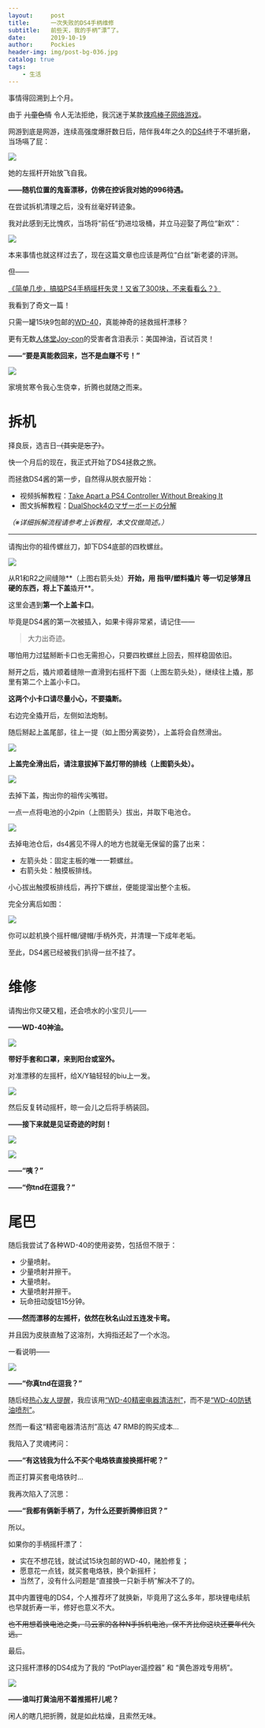 ```yaml
---
layout:     post
title:      一次失败的DS4手柄维修
subtitle:   前些天，我的手柄“漂”了。
date:       2019-10-19
author:     Pockies
header-img: img/post-bg-036.jpg
catalog: true
tags:
    - 生活
---
```


事情得回溯到上个月。

由于 ~~儿童色情~~ 令人无法拒绝，我沉迷于某款[辣鸡棒子网络游戏](https://store.steampowered.com/app/844870/KurtzPel/)。

网游到底是网游，连续高强度爆肝数日后，陪伴我4年之久的[DS4](https://www.jp.playstation.com/accessories/dualshock4/)终于不堪折磨，当场嗝了屁：

![](https://raw.githubusercontent.com/Pockies/pic/master/20191019163006.gif)

她的左摇杆开始放飞自我。

**——随机位置的鬼畜漂移，仿佛在控诉我对她的996待遇。**

在尝试拆机清理之后，没有丝毫好转迹象。

我对此感到无比愧疚，当场将“前任”扔进垃圾桶，并立马迎娶了两位“新欢”：

![](https://raw.githubusercontent.com/Pockies/pic/master/20191019164545.png)

本来事情也就这样过去了，现在这篇文章也应该是两位“白丝”新老婆的评测。

但——

[《简单几步，搞掂PS4手柄摇杆失灵！又省了300块，不来看看么？》](https://post.smzdm.com/p/aoo6qp4n/)

我看到了奇文一篇！

只需一罐15块9包邮的[WD-40](https://detail.tmall.com/item.htm?spm=a230r.1.14.23.32fb53fbxhp6L7&id=555935876510&ns=1&abbucket=5)，真能神奇的拯救摇杆漂移？

更有无数[人体堂Joy-con](https://www.zhihu.com/question/263710934)的受害者含泪表示：美国神油，百试百灵！

**——“要是真能救回来，岂不是血赚不亏！”**

![](https://raw.githubusercontent.com/Pockies/pic/master/20191019172351.png)

家境贫寒令我心生侥幸，折腾也就随之而来。

# 拆机

择良辰，选吉日~~（其实是忘了）~~。

快一个月后的现在，我正式开始了DS4拯救之旅。

而拯救DS4酱的第一步，自然得从脱衣服开始：

- 视频拆解教程：[Take Apart a PS4 Controller Without Breaking It](https://www.youtube.com/watch?v=mGjFVELTAC4&list=PLtDQGZ-F_rSNia-DTYQ1XyCQrVNXX1pkM)
- 图文拆解教程：[DualShock4のマザーボードの分解](https://jp.ifixit.com/Guide/DualShock4%E3%81%AE%E3%83%9E%E3%82%B6%E3%83%BC%E3%83%9C%E3%83%BC%E3%83%89%E3%81%AE%E5%88%86%E8%A7%A3/22679)

*（※详细拆解流程请参考上诉教程，本文仅做简述。）*

---

请掏出你的祖传螺丝刀，卸下DS4底部的四枚螺丝。

![](https://raw.githubusercontent.com/Pockies/pic/master/20191019164828.jpg)

从R1和R2之间缝隙**（上图右箭头处）**开始，用 指甲/塑料撬片 等一切足够薄且硬的东西，将上下盖**撬开**。

这里会遇到**第一个上盖卡口**。

毕竟是DS4酱的第一次被插入，如果卡得非常紧，请记住——

> 大力出奇迹。

哪怕用力过猛掰断卡口也无需担心，只要四枚螺丝上回去，照样稳固依旧。

掰开之后，撬片顺着缝隙一直滑到右摇杆下面（上图左箭头处），继续往上撬，那里有第二个上盖小卡口。

**这两个小卡口请尽量小心，不要撬断。**

右边完全撬开后，左侧如法炮制。

随后掰起上盖尾部，往上一提（如上图分离姿势），上盖将会自然滑出。

![](https://raw.githubusercontent.com/Pockies/pic/master/20191019172119.jpg)

**上盖完全滑出后，请注意拔掉下盖灯带的排线（上图箭头处）。**

![](https://raw.githubusercontent.com/Pockies/pic/master/20191019172136.jpg)

去掉下盖，掏出你的祖传尖嘴钳。

一点一点将电池的小2pin（上图箭头）拔出，并取下电池仓。

![](https://raw.githubusercontent.com/Pockies/pic/master/20191019172149.jpg)

去掉电池仓后，ds4酱见不得人的地方也就毫无保留的露了出来：

- 左箭头处：固定主板的唯一一颗螺丝。
- 右箭头处：触摸板排线。

小心拔出触摸板排线后，再拧下螺丝，便能提溜出整个主板。

完全分离后如图：

![](https://raw.githubusercontent.com/Pockies/pic/master/20191019172211.jpg)

你可以趁机换个摇杆帽/键帽/手柄外壳，并清理一下成年老垢。

至此，DS4酱已经被我们扒得一丝不挂了。

# 维修

请掏出你又硬又粗，还会喷水的小宝贝儿——

**——WD-40神油。**

![](https://raw.githubusercontent.com/Pockies/pic/master/20191019172227.jpg)

**带好手套和口罩，来到阳台或室外。**

对准漂移的左摇杆，给X/Y轴轻轻的biu上一发。

![](https://raw.githubusercontent.com/Pockies/pic/master/20191019172240.jpg)

然后反复转动摇杆，晾一会儿之后将手柄装回。

**——接下来就是见证奇迹的时刻！**

![](https://raw.githubusercontent.com/Pockies/pic/master/20191019181156.gif)

![](https://raw.githubusercontent.com/Pockies/pic/master/20191019181414.png)

**——“咦？”**

**——“你tnd在逗我？”**

# 尾巴

随后我尝试了各种WD-40的使用姿势，包括但不限于：

- 少量喷射。
- 少量喷射并擦干。
- 大量喷射。
- 大量喷射并擦干。
- 玩命扭动旋钮15分钟。

**——然而漂移的左摇杆，依然在秋名山过五连发卡弯。**

并且因为皮肤直触了这溶剂，大拇指还起了一个水泡。

一看说明——

![](https://raw.githubusercontent.com/Pockies/pic/master/20191019172301.jpg)

**——“你真tnd在逗我？”**

随后经[热心友人提醒](https://raw.githubusercontent.com/Pockies/pic/master/20191019182550.png)，我应该用[“WD-40精密电器清洁剂”](https://detail.tmall.com/item.htm?spm=a230r.1.14.9.393b2780NeMCDw&id=555939720997&cm_id=140105335569ed55e27b&abbucket=5)，而不是[“WD-40防锈油喷剂”](https://detail.tmall.com/item.htm?spm=a230r.1.14.23.393b2780NeMCDw&id=555935876510&ns=1&abbucket=5)。

然而一看这“精密电器清洁剂”高达 47 RMB的购买成本...

我陷入了灵魂拷问：

**——“有这钱我为什么不买个电烙铁直接换摇杆呢？”**

而正打算买套电烙铁时...

我再次陷入了沉思：

**——“我都有俩新手柄了，为什么还要折腾修旧货？”**

所以。

如果你的手柄摇杆漂了：

- 实在不想花钱，就试试15块包邮的WD-40，赌脸修复；
- 愿意花一点钱，就买套电烙铁，换个新摇杆；
- 当然了，没有什么问题是“直接换一只新手柄”解决不了的。

其中内置锂电的DS4，个人推荐坏了就换新，毕竟用了这么多年，那块锂电续航也早就折寿一半，修好也意义不大。

~~也不用想着换电池之类，马云家的各种N手拆机电池，保不齐比你这块还要年代久远。~~

最后。

这只摇杆漂移的DS4成为了我的 “PotPlayer遥控器” 和 “黄色游戏专用柄”。

![](https://raw.githubusercontent.com/Pockies/pic/master/20191019183842.png)

**——谁叫打黄油用不着推摇杆儿呢？**

闲人的瞎几把折腾，就是如此枯燥，且索然无味。